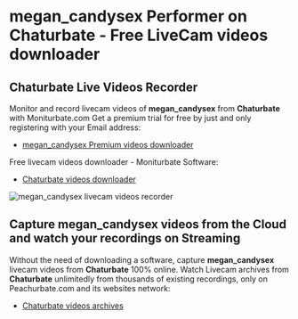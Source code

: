 # megan_candysex Performer on Chaturbate - Free LiveCam videos downloader

## Chaturbate Live Videos Recorder

Monitor and record livecam videos of **megan_candysex** from **Chaturbate** with Moniturbate.com
Get a premium trial for free by just and only registering with your Email address:
* [megan_candysex Premium videos downloader](https://moniturbate.com/request-demo-licence-key.html)

Free livecam videos downloader - Moniturbate Software:
* [Chaturbate videos downloader](https://moniturbate.com/moniturbate-download-software.html)

![megan_candysex livecam videos recorder](https://peachurnet.com/templates/moniturbate-software.png)


## Capture megan_candysex videos from the Cloud and watch your recordings on Streaming

Without the need of downloading a software, capture **megan_candysex** livecam videos from **Chaturbate** 100% online.
Watch Livecam archives from **Chaturbate** unlimitedly from thousands of existing recordings, only on Peachurbate.com and its websites network:
* [Chaturbate videos archives](https://peachurnet.com/)